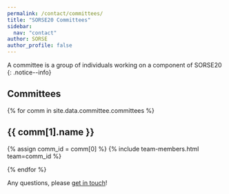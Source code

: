 ```yaml
---
permalink: /contact/committees/
title: "SORSE20 Committees"
sidebar:
  nav: "contact"
author: SORSE
author_profile: false
---
```


A committee is a group of individuals working on a component of SORSE20
{: .notice--info}

## Committees

{% for comm in site.data.committee.committees %}
<h2 id="{{ comm[0] }}">{{ comm[1].name }}</h2>
{% assign comm_id = comm[0] %}
{% include team-members.html team=comm_id %}

{% endfor %}

Any questions, please [get in touch](..)!
